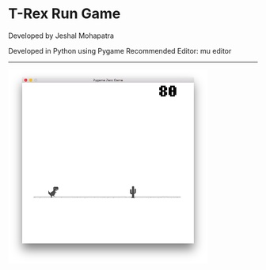 # T-Rex Run Game

Developed by Jeshal Mohapatra

Developed in Python using Pygame
Recommended Editor: mu editor

<hr/>

<img src="https://github.com/penroselearning/trex_run_code2xl/raw/master/game_screenshot.png" alt="Game Screenshot" width = "80%" height="80%"/>

